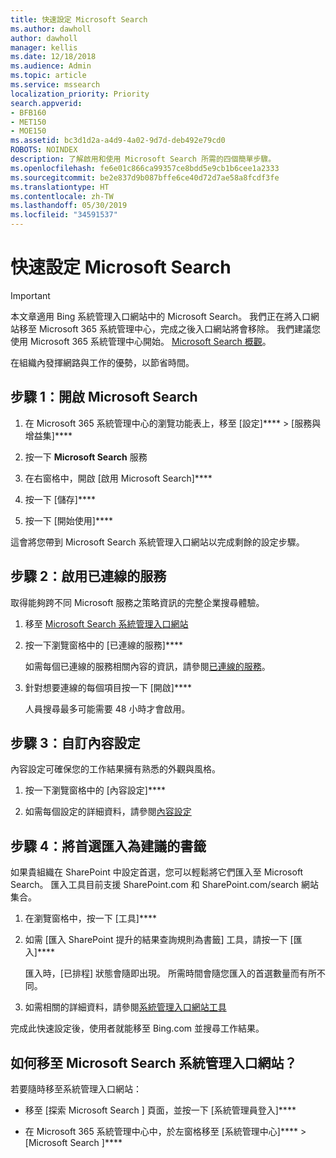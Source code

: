 ```yaml
---
title: 快速設定 Microsoft Search
ms.author: dawholl
author: dawholl
manager: kellis
ms.date: 12/18/2018
ms.audience: Admin
ms.topic: article
ms.service: mssearch
localization_priority: Priority
search.appverid:
- BFB160
- MET150
- MOE150
ms.assetid: bc3d1d2a-a4d9-4a02-9d7d-deb492e79cd0
ROBOTS: NOINDEX
description: 了解啟用和使用 Microsoft Search 所需的四個簡單步驟。
ms.openlocfilehash: fe6e01c866ca99357ce8bdd5e9cb1b6cee1a2333
ms.sourcegitcommit: be2e837d9b087bffe6ce40d72d7ae58a8fcdf3fe
ms.translationtype: HT
ms.contentlocale: zh-TW
ms.lasthandoff: 05/30/2019
ms.locfileid: "34591537"
---
```

# <a name="quick-set-up-for-microsoft-search"></a>快速設定 Microsoft Search

> [!IMPORTANT]
> 本文章適用 Bing 系統管理入口網站中的 Microsoft Search。 我們正在將入口網站移至 Microsoft 365 系統管理中心，完成之後入口網站將會移除。 我們建議您使用 Microsoft 365 系統管理中心開始。 [Microsoft Search 概觀](overview-microsoft-search.md)。
    
在組織內發揮網路與工作的優勢，以節省時間。
  
## <a name="step-1-turn-on-microsoft-search"></a>步驟 1：開啟 Microsoft Search

1. 在 Microsoft 365 系統管理中心的瀏覽功能表上，移至 [設定]**** \> [服務與增益集]****
    
2. 按一下 **Microsoft Search** 服務 
    
3. 在右窗格中，開啟 [啟用 Microsoft Search]****
    
4. 按一下 [儲存]****
    
5. 按一下 [開始使用]****
  
這會將您帶到 Microsoft Search 系統管理入口網站以完成剩餘的設定步驟。
    
## <a name="step-2-enable-connected-services"></a>步驟 2：啟用已連線的服務

取得能夠跨不同 Microsoft 服務之策略資訊的完整企業搜尋體驗。
  
1. 移至 [Microsoft Search 系統管理入口網站](https://www.bingforbusiness.com/admin)
    
2. 按一下瀏覽窗格中的 [已連線的服務]****
    
    如需每個已連線的服務相關內容的資訊，請參閱[已連線的服務](connected-services.md)。
    
3. 針對想要連線的每個項目按一下 [開啟]****
    
    人員搜尋最多可能需要 48 小時才會啟用。
    
## <a name="step-3-customize-content-settings"></a>步驟 3：自訂內容設定

內容設定可確保您的工作結果擁有熟悉的外觀與風格。 
  
1. 按一下瀏覽窗格中的 [內容設定]****
    
2. 如需每個設定的詳細資料，請參閱[內容設定](content-settings.md)
    
## <a name="step-4-import-best-bets-as-suggested-bookmarks"></a>步驟 4：將首選匯入為建議的書籤

如果貴組織在 SharePoint 中設定首選，您可以輕鬆將它們匯入至 Microsoft Search。 匯入工具目前支援 SharePoint.com 和 SharePoint.com/search 網站集合。 
  
1. 在瀏覽窗格中，按一下 [工具]****
    
2. 如需 [匯入 SharePoint 提升的結果查詢規則為書籤] 工具，請按一下 [匯入]****
    
    匯入時，[已排程] 狀態會隨即出現。 所需時間會隨您匯入的首選數量而有所不同。
    
3. 如需相關的詳細資料，請參閱[系統管理入口網站工具](admin-portal-tools.md)
    
完成此快速設定後，使用者就能移至 Bing.com 並搜尋工作結果。 
  
## <a name="how-do-i-get-to-the-microsoft-search-admin-portal"></a>如何移至 Microsoft Search 系統管理入口網站？

若要隨時移至系統管理入口網站：
  
- 移至 [探索 Microsoft Search ][](https://www.bing.com/business/explore) 頁面，並按一下 [系統管理員登入]****
    
- 在 Microsoft 365 系統管理中心中，於左窗格移至 [系統管理中心]**** \> [Microsoft Search ]****

  

